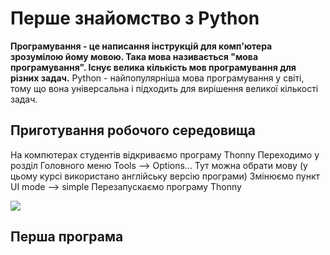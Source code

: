 # Перше знайомство з Python

**Програмування - це написання інструкцій для комп'ютера зрозумілою йому мовою. Така мова називається "мова програмування". Існує велика кількість мов програмування для різних задач.**
Python - найпопулярніша мова програмування у світі, тому що вона універсальна і підходить для вирішення великої кількості задач.

## Приготування робочого середовища

На компютерах студентів відкриваємо програму Thonny
Переходимо у розділ Головного меню Tools --> Options...
Тут можна обрати мову (у цьому курсі використано англійську версію програми)
Змінюємо пункт UI mode --> simple 
Перезапускаємо програму Thonny

![](https://github.com/tatozavr/python/blob/master/png/Thonny_001.PNG)

## Перша програма 

